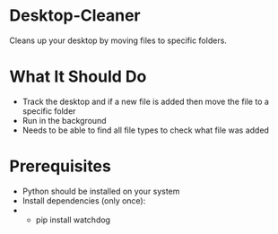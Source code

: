 # Desktop-Cleaner
Cleans up your desktop by moving files to specific folders.

# What It Should Do
- Track the desktop and if a new file is added then move the file to a specific folder
- Run in the background
- Needs to be able to find all file types to check what file was added

# Prerequisites
- Python should be installed on your system
- Install dependencies (only once):
- - pip install watchdog


